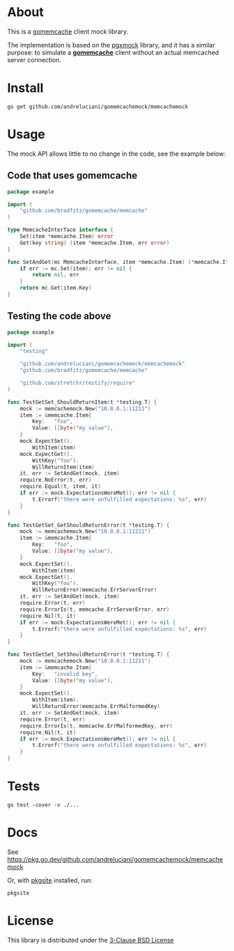 # About

This is a [gomemcache](https://github.com/bradfitz/gomemcache) client mock library.

The implementation is based on the [pgxmock](https://github.com/pashagolub/pgxmock) library, and it has a similar purpose: to simulate a [**gomemcache**](https://github.com/bradfitz/gomemcache) client without an actual memcached server connection.

# Install

```shell
go get github.com/andreluciani/gomemcachemock/memcachemock
```

# Usage

The mock API allows little to no change in the code, see the example below:

## Code that uses gomemcache

```go
package example

import (
	"github.com/bradfitz/gomemcache/memcache"
)

type MemcacheInterface interface {
	Set(item *memcache.Item) error
	Get(key string) (item *memcache.Item, err error)
}

func SetAndGet(mc MemcacheInterface, item *memcache.Item) (*memcache.Item, error) {
	if err := mc.Set(item); err != nil {
		return nil, err
	}
	return mc.Get(item.Key)
}
```

## Testing the code above

```go
package example

import (
	"testing"

	"github.com/andreluciani/gomemcachemock/memcachemock"
	"github.com/bradfitz/gomemcache/memcache"

	"github.com/stretchr/testify/require"
)

func TestGetSet_ShouldReturnItem(t *testing.T) {
	mock := memcachemock.New("10.0.0.1:11211")
	item := &memcache.Item{
		Key:   "foo",
		Value: []byte("my value"),
	}
	mock.ExpectSet().
		WithItem(item)
	mock.ExpectGet().
		WithKey("foo").
		WillReturnItem(item)
	it, err := SetAndGet(mock, item)
	require.NoError(t, err)
	require.Equal(t, item, it)
	if err := mock.ExpectationsWereMet(); err != nil {
		t.Errorf("there were unfulfilled expectations: %s", err)
	}
}

func TestGetSet_GetShouldReturnError(t *testing.T) {
	mock := memcachemock.New("10.0.0.1:11211")
	item := &memcache.Item{
		Key:   "foo",
		Value: []byte("my value"),
	}
	mock.ExpectSet().
		WithItem(item)
	mock.ExpectGet().
		WithKey("foo").
		WillReturnError(memcache.ErrServerError)
	it, err := SetAndGet(mock, item)
	require.Error(t, err)
	require.ErrorIs(t, memcache.ErrServerError, err)
	require.Nil(t, it)
	if err := mock.ExpectationsWereMet(); err != nil {
		t.Errorf("there were unfulfilled expectations: %s", err)
	}
}

func TestGetSet_SetShouldReturnError(t *testing.T) {
	mock := memcachemock.New("10.0.0.1:11211")
	item := &memcache.Item{
		Key:   "invalid key",
		Value: []byte("my value"),
	}
	mock.ExpectSet().
		WithItem(item).
		WillReturnError(memcache.ErrMalformedKey)
	it, err := SetAndGet(mock, item)
	require.Error(t, err)
	require.ErrorIs(t, memcache.ErrMalformedKey, err)
	require.Nil(t, it)
	if err := mock.ExpectationsWereMet(); err != nil {
		t.Errorf("there were unfulfilled expectations: %s", err)
	}
}
```

# Tests

```shell
go test -cover -v ./...
```

# Docs

See https://pkg.go.dev/github.com/andreluciani/gomemcachemock/memcachemock

Or, with [pkgsite](https://github.com/golang/pkgsite) installed, run:

```shell
pkgsite
```

# License

This library is distributed under the [3-Clause BSD License](https://opensource.org/license/bsd-3-clause/)

